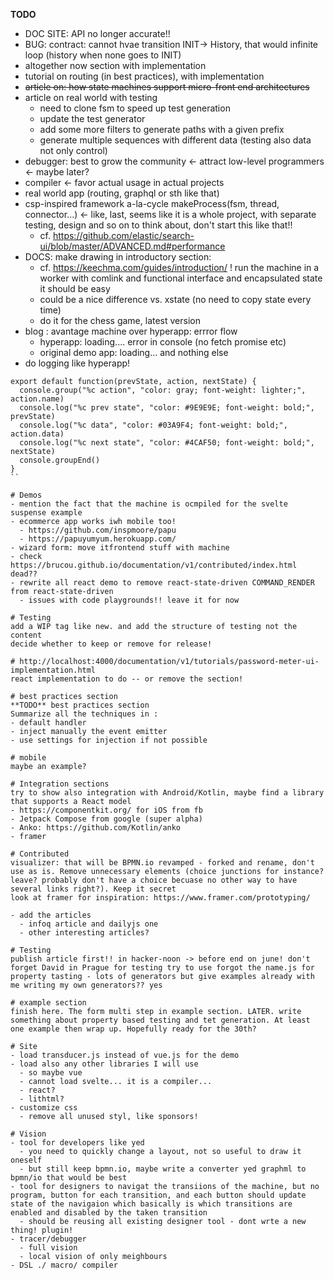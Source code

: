 **TODO**
- DOC SITE: API no longer accurate!!
- BUG: contract: cannot hvae transition INIT-> History, that would infinite loop (history when none goes to INIT) 
- altogether now section with implementation
- tutorial on routing (in best practices), with implementation
- ~~article on: how state machines support micro-front end architectures~~
- article on real world with testing
  - need to clone fsm to speed up test generation
  - update the test generator
  - add some more filters to generate paths with a given prefix
  - generate multiple sequences with different data (testing also data not only control)
- debugger: best to grow the community <- attract low-level programmers <- maybe later?
- compiler <- favor actual usage in actual projects
- real world app (routing, graphql or sth like that)
- csp-inspired framework a-la-cycle makeProcess(fsm, thread, connector...) <- like, last, seems like it is a whole project, with separate testing, design and so on to think about, don't start this like that!!
  - cf. https://github.com/elastic/search-ui/blob/master/ADVANCED.md#performance
- DOCS: make drawing in introductory section:
  - cf. https://keechma.com/guides/introduction/
! run the machine in a worker with comlink and functional interface and encapsulated state it should be easy
  - could be a nice difference vs. xstate (no need to copy state every time)
  - do it for the chess game, latest version
- blog : avantage machine over hyperapp: errror flow
  - hyperapp: loading.... error in console (no fetch promise etc)
  - original demo app: loading... and nothing else
- do logging like hyperapp!
````
export default function(prevState, action, nextState) {
  console.group("%c action", "color: gray; font-weight: lighter;", action.name)
  console.log("%c prev state", "color: #9E9E9E; font-weight: bold;", prevState)
  console.log("%c data", "color: #03A9F4; font-weight: bold;", action.data)
  console.log("%c next state", "color: #4CAF50; font-weight: bold;", nextState)
  console.groupEnd()
}
``

# Demos
- mention the fact that the machine is ocmpiled for the svelte suspense example
- ecommerce app works iwh mobile too!
  - https://github.com/inspmoore/papu
  - https://papuyumyum.herokuapp.com/
- wizard form: move itfrontend stuff with machine
- check https://brucou.github.io/documentation/v1/contributed/index.html dead??
- rewrite all react demo to remove react-state-driven COMMAND_RENDER from react-state-driven
  - issues with code playgrounds!! leave it for now 
  
# Testing
add a WIP tag like new. and add the structure of testing not the content
decide whether to keep or remove for release!

# http://localhost:4000/documentation/v1/tutorials/password-meter-ui-implementation.html
react implementation to do -- or remove the section!

# best practices section
**TODO** best practices section
Summarize all the techniques in :
- default handler
- inject manually the event emitter
- use settings for injection if not possible

# mobile
maybe an example?

# Integration sections
try to show also integration with Android/Kotlin, maybe find a library that supports a React model 
- https://componentkit.org/ for iOS from fb
- Jetpack Compose from google (super alpha)
- Anko: https://github.com/Kotlin/anko
- framer

# Contributed
visualizer: that will be BPMN.io revamped - forked and rename, don't use as is. Remove unnecessary elements (choice junctions for instance? leave? probably don't have a choice becuase no other way to have several links right?). Keep it secret
look at framer for inspiration: https://www.framer.com/prototyping/

- add the articles
  - infoq article and dailyjs one
  - other interesting articles?

# Testing
publish article first!! in hacker-noon -> before end on june! don't forget David in Prague for testing try to use forgot the name.js for property tasting - lots of generators but give examples already with me writing my own generators?? yes 

# example section
finish here. The form multi step in example section. LATER. write something about property based testing and tet generation. At least one example then wrap up. Hopefully ready for the 30th?

# Site
- load transducer.js instead of vue.js for the demo
- load also any other libraries I will use
  - so maybe vue
  - cannot load svelte... it is a compiler...
  - react?
  - lithtml?
- customize css
  - remove all unused styl, like sponsors!

# Vision
- tool for developers like yed
  - you need to quickly change a layout, not so useful to draw it oneself
  - but still keep bpmn.io, maybe write a converter yed graphml to bpmn/io that would be best
- tool for designers to navigat the transiions of the machine, but no program, button for each transition, and each button should update state of the navigaion which basically is which transitions are enabled and disabled by the taken transition
  - should be reusing all existing designer tool - dont wrte a new thing! plugin!
- tracer/debugger
  - full vision
  - local vision of only meighbours
- DSL ./ macro/ compiler

